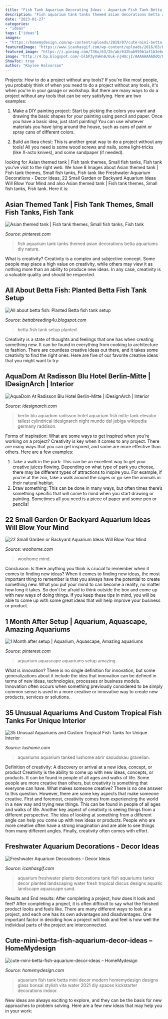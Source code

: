 ```yaml
---
title: "Fish Tank Aquarium Decorating Ideas : Aquarium Fish Tank Betta Mini Decor Modern Homemydesign Designs Glass Bonsai Stylish Vita Water 2021 Diy Spaces Kickstarter Decorations Indoor"
description: "Fish aquarium tank tanks themed asian decorations betta aquariums diy nature"
date: "2023-01-27"
categories:
- "ideas"
tags: ["ideas"]
images:
- "https://homemydesign.com/wp-content/uploads/2019/07/cute-mini-betta-fish-aquarium-decor-ideas.jpg"
featuredImage: "https://www.icanhasgif.com/wp-content/uploads/2016/03/Freshwater-Aquarium-Decorations.jpg"
featured_image: "https://i.pinimg.com/736x/63/2b/ab/632bab959b1af1b3e6e3f6f422fe2334.jpg"
image: "http://4.bp.blogspot.com/-blbP3yVaHn8/Uuk-njHUcjI/AAAAAAAADdQ/8sRUTBJF3ws/s1600/1380746_564526896954269_634152490_n.jpg"
ShowToc: true
author: "Kaylee Halvorson"
---
```



Projects: How to do a project without any tools?
If you're like most people, you probably think of when you need to do a project without any tools, it's when you're in your garage or workshop. But there are many ways to do a project without any tools that can be very satisfying. Here are two examples: 
1. Make a DIY painting project: Start by picking the colors you want and drawing the basic shapes for your painting using pencil and paper. Once you have a basic idea, just start painting! You can use whatever materials you have lying around the house, such as cans of paint or spray cans of different colors. 

2. Build an Ikea chest: This is another great way to do a project without any tools! All you need is some wood screws and nails, some light-tricks (like X-acto knives), and some sandpaper (if needed).

	

		
looking for Asian themed tank | Fish tank themes, Small fish tanks, Fish tank you've visit to the right web. We have 8 Images about Asian themed tank | Fish tank themes, Small fish tanks, Fish tank like Freshwater Aquarium Decorations - Decor Ideas, 22 Small Garden or Backyard Aquarium Ideas Will Blow Your Mind and also Asian themed tank | Fish tank themes, Small fish tanks, Fish tank. Here it is:
		
    
## Asian Themed Tank | Fish Tank Themes, Small Fish Tanks, Fish Tank

<img loading=lazy src="https://i.pinimg.com/736x/49/36/e8/4936e82c907ecfc79330c383c91e794c--aquarium-ideas-tanks.jpg" onerror="this.onerror=null;this.src='https://tse3.mm.bing.net/th?id=OIP.LjQesAeqSQ0zN8hDrZJ8KwHaHa&amp;pid=15.1';" alt="Asian themed tank | Fish tank themes, Small fish tanks, Fish tank">

_Source: pinterest.com_

>fish aquarium tank tanks themed asian decorations betta aquariums diy nature. 

	

What is creativity?
Creativity is a complex and subjective concept. Some people may place a high value on creativity, while others may view it as nothing more than an ability to produce new ideas. In any case, creativity is a valuable quality and should be respected.

    
## All About Betta Fish: Planted Betta Fish Tank Setup

<img loading=lazy src="http://4.bp.blogspot.com/-blbP3yVaHn8/Uuk-njHUcjI/AAAAAAAADdQ/8sRUTBJF3ws/s1600/1380746_564526896954269_634152490_n.jpg" onerror="this.onerror=null;this.src='https://tse4.mm.bing.net/th?id=OIP.vohXwWu2H01EzsUIAWxJEgHaFj&amp;pid=15.1';" alt="All about betta fish: Planted Betta fish tank setup">

_Source: bettabreeding4u.blogspot.com_

>betta fish tank setup planted. 

	

Creativity is a state of thoughts and feelings that one has when creating something new. It can be found in everything from cooking to architecture to fashion. There are countless creative ideas out there, and it takes some creativity to find the right ones. Here are five of our favorite creative ideas that you might want to try: 

    
## AquaDom At Radisson Blu Hotel Berlin-Mitte | IDesignArch | Interior

<img loading=lazy src="https://www.idesignarch.com/wp-content/uploads/AquaDom-Radisson-Blu-Hotel-Berlin_6.jpg" onerror="this.onerror=null;this.src='https://tse4.mm.bing.net/th?id=OIP.syCoXsStXFkbRLMzJrbomQHaLJ&amp;pid=15.1';" alt="AquaDom At Radisson Blu Hotel Berlin-Mitte | iDesignArch | Interior">

_Source: idesignarch.com_

>berlin blu aquadom radisson hotel aquarium fish mitte tank elevator tallest cylindrical idesignarch night mundo del jebiga wikipedia germany raddison. 

	

Forms of inspiration: What are some ways to get inspired when you’re working on a project?
Creativity is key when it comes to any project. There are many ways that you can get inspired, and some are more effective than others. Here are a few examples: 
1. Take a walk in the park: This can be an excellent way to get your creative juices flowing. Depending on what type of park you choose, there may be different types of attractions to inspire you. For example, if you’re at the zoo, take a walk around the cages or go see the animals in their natural habitat. 
2. Draw something: This can be done in many ways, but often times there’s something specific that will come to mind when you start drawing or painting. Sometimes all you need is a piece of paper and some pen or pencils!

    
## 22 Small Garden Or Backyard Aquarium Ideas Will Blow Your Mind

<img loading=lazy src="https://www.woohome.com/wp-content/uploads/2015/04/outdoor-fish-tank-pond-woohome-2.jpg" onerror="this.onerror=null;this.src='https://tse3.mm.bing.net/th?id=OIP.1UFPKZYku3Pr2qWJmtlLHAHaM8&amp;pid=15.1';" alt="22 Small Garden or Backyard Aquarium Ideas Will Blow Your Mind">

_Source: woohome.com_

>woohome mind. 

	

Conclusion: Is there anything you think is crucial to remember when it comes to finding new ideas?
When it comes to finding new ideas, the most important thing to remember is that you always have the potential to create something new. What you put your mind to can become a reality, no matter how long it takes. So don't be afraid to think outside the box and come up with new ways of doing things. If you keep these tips in mind, you will be able to come up with some great ideas that will help improve your business or product.

    
## 1 Month After Setup | Aquarium, Aquascape, Amazing Aquariums

<img loading=lazy src="https://i.pinimg.com/736x/63/2b/ab/632bab959b1af1b3e6e3f6f422fe2334.jpg" onerror="this.onerror=null;this.src='https://tse1.mm.bing.net/th?id=OIP.FWXrPDW-23XxJZBui0OLfwHaLG&amp;pid=15.1';" alt="1 Month after setup | Aquarium, Aquascape, Amazing aquariums">

_Source: pinterest.com_

>aquarium aquascape aquariums setup amazing. 

	

What is innovation?
There is no single definition for innovation, but some generalizations about it include the idea that innovation can be defined in terms of new ideas, technologies, processes or business models. Innovation often occurs when something previously considered to be simply common sense is used in a more creative or innovative way to create new products, services or solutions.

    
## 35 Unusual Aquariums And Custom Tropical Fish Tanks For Unique Interior

<img loading=lazy src="https://www.lushome.com/wp-content/uploads/2013/07/custom-aquariums-fish-tanks-25.jpg" onerror="this.onerror=null;this.src='https://tse3.mm.bing.net/th?id=OIP.201G6_y4JEtnZ0aeqbOpXgAAAA&amp;pid=15.1';" alt="35 Unusual Aquariums and Custom Tropical Fish Tanks for Unique Interior">

_Source: lushome.com_

>aquariums aquarium tanked lushome abrir saoudokau gravelian. 

	

Definition of creativity: A discovery or arrival at a new idea, concept, or product
Creativity is the ability to come up with new ideas, concepts, or products. It can be found in people of all ages and walks of life. Some people are more creative than others, but creativity is something that everyone can have. What makes someone creative? There is no one answer to this question. However, there are some key aspects that make someone creative. First and foremost, creativity comes from experiencing the world in a new way and trying new things. This can be found in people of all ages and walks of life. Another key aspect of creativity is seeing things from a different perspective. The idea of looking at something from a different angle can help you come up with new ideas or products. People who are more creative often have a strong imagination and are able to see things from many different angles. Finally, creativity often comes with effort.

    
## Freshwater Aquarium Decorations - Decor Ideas

<img loading=lazy src="https://www.icanhasgif.com/wp-content/uploads/2016/03/Freshwater-Aquarium-Decorations.jpg" onerror="this.onerror=null;this.src='https://tse2.mm.bing.net/th?id=OIP.cBtKfxCO21CL7TKShd-4yAHaE8&amp;pid=15.1';" alt="Freshwater Aquarium Decorations - Decor Ideas">

_Source: icanhasgif.com_

>aquarium freshwater plants decorations tank fish aquariums tanks decor planted landscaping water fresh tropical discus designs aquatic landscape aquascape sand. 

	

Results and End results: After completing a project, how does it look and feel?
After completing a project, it is often difficult to say what the finished product looks and feels like. There are many different ways to look at a project, and each one has its own advantages and disadvantages. One important factor in deciding how a project will look and feel is how well the individual parts of the project are interconnected.

    
## Cute-mini-betta-fish-aquarium-decor-ideas – HomeMydesign

<img loading=lazy src="https://homemydesign.com/wp-content/uploads/2019/07/cute-mini-betta-fish-aquarium-decor-ideas.jpg" onerror="this.onerror=null;this.src='https://tse3.mm.bing.net/th?id=OIP.cXa4G1Y4HGGsGWJqsKqgHAHaLF&amp;pid=15.1';" alt="cute-mini-betta-fish-aquarium-decor-ideas – HomeMydesign">

_Source: homemydesign.com_

>aquarium fish tank betta mini decor modern homemydesign designs glass bonsai stylish vita water 2021 diy spaces kickstarter decorations indoor. 

	

New ideas are always exciting to explore, and they can be the basis for new approaches to problem solving. Here are a few new ideas that may help you in your work: 

